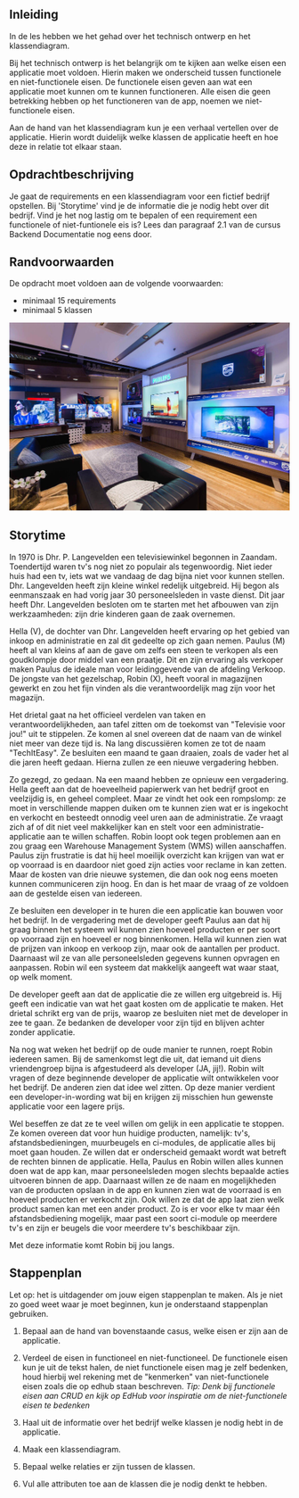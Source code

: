 ## Inleiding
In de les hebben we het gehad over het technisch ontwerp en het klassendiagram. 

Bij het technisch ontwerp is het belangrijk om te kijken aan welke eisen een applicatie moet voldoen. Hierin maken we onderscheid tussen functionele en niet-functionele eisen. De functionele eisen geven aan wat een applicatie moet kunnen om te kunnen functioneren. Alle eisen die geen betrekking hebben op het functioneren van de app, noemen we niet-functionele eisen.

Aan de hand van het klassendiagram kun je een verhaal vertellen over de applicatie. Hierin wordt duidelijk welke klassen de applicatie heeft en hoe deze in relatie tot elkaar staan.


## Opdrachtbeschrijving
Je gaat de requirements en een klassendiagram voor een fictief bedrijf opstellen. Bij 'Storytime' vind je de informatie die je nodig hebt over dit bedrijf. Vind je het nog lastig om te bepalen of een requirement een functionele of niet-funtionele eis is? Lees dan paragraaf 2.1 van de cursus Backend Documentatie nog eens door.

## Randvoorwaarden
De opdracht moet voldoen aan de volgende voorwaarden:

- minimaal 15 requirements
- minimaal 5 klassen

![Shop!](./assets/shop.jpg)


## Storytime 

In 1970 is Dhr. P. Langevelden een televisiewinkel begonnen in Zaandam. Toendertijd waren tv's nog niet zo populair als tegenwoordig. Niet ieder huis had een tv, iets wat we vandaag de dag bijna niet voor kunnen stellen. Dhr. Langevelden heeft zijn kleine winkel redelijk uitgebreid. Hij begon als eenmanszaak en had vorig jaar 30 personeelsleden in vaste dienst. Dit jaar heeft Dhr. Langevelden besloten om te starten met het afbouwen van zijn werkzaamheden: zijn drie kinderen gaan de zaak overnemen. 

Hella (V), de dochter van Dhr. Langevelden heeft ervaring op het gebied van inkoop en administratie en zal dit gedeelte op zich gaan nemen. Paulus (M) heeft al van kleins af aan de gave om zelfs een steen te verkopen als een goudklompje door middel van een praatje. Dit en zijn ervaring als verkoper maken Paulus de ideale man voor leidinggevende van de afdeling Verkoop. De jongste van het gezelschap, Robin (X), heeft vooral in magazijnen gewerkt en zou het fijn vinden als die verantwoordelijk mag zijn voor het magazijn. 

Het drietal gaat na het officieel verdelen van taken en verantwoordelijkheden, aan tafel zitten om de toekomst van "Televisie voor jou!" uit te stippelen. Ze komen al snel overeen dat de naam van de winkel niet meer van deze tijd is. Na lang discussiëren komen ze tot de naam "TechItEasy". Ze besluiten een maand te gaan draaien, zoals de vader het al die jaren heeft gedaan. Hierna zullen ze een nieuwe vergadering hebben. 

Zo gezegd, zo gedaan. Na een maand hebben ze opnieuw een vergadering. Hella geeft aan dat de hoeveelheid papierwerk van het bedrijf groot en veelzijdig is, en geheel compleet. Maar ze vindt het ook een rompslomp: ze moet in verschillende mappen duiken om te kunnen zien wat er is ingekocht en verkocht en besteedt onnodig veel uren aan de administratie. Ze vraagt zich af of dit niet veel makkelijker kan en stelt voor een administratie-applicatie aan te willen schaffen. Robin loopt ook tegen  problemen aan en zou graag een Warehouse Management System (WMS) willen aanschaffen. Paulus zijn frustratie is dat hij heel moeilijk overzicht kan krijgen van wat er op voorraad is en daardoor niet goed zijn acties voor reclame in kan zetten. Maar de kosten van drie nieuwe systemen, die dan ook nog eens moeten kunnen communiceren zijn hoog. En dan is het maar de vraag of ze voldoen aan de gestelde eisen van iedereen.

Ze besluiten een developer in te huren die een applicatie kan bouwen voor het bedrijf. In de vergadering met de developer geeft Paulus aan dat hij graag binnen het systeem wil kunnen zien hoeveel producten er per soort op voorraad zijn en hoeveel er nog binnenkomen. Hella wil kunnen zien wat de prijzen van inkoop en verkoop zijn, maar ook de aantallen per product. Daarnaast wil ze van alle personeelsleden gegevens kunnen opvragen en aanpassen. Robin wil een systeem dat makkelijk aangeeft wat waar staat, op welk moment.

De developer geeft aan dat de applicatie die ze willen erg uitgebreid is. Hij geeft een indicatie van wat het gaat kosten om de applicatie te maken. Het drietal schrikt erg van de prijs, waarop ze besluiten niet met de developer in zee te gaan. Ze bedanken de developer voor zijn tijd en blijven achter zonder applicatie. 

Na nog wat weken het bedrijf op de oude manier te runnen, roept Robin iedereen samen. Bij de samenkomst legt die uit, dat iemand uit diens vriendengroep bijna is afgestudeerd als developer (JA, jij!). Robin wilt vragen of deze beginnende developer de applicatie wilt ontwikkelen voor het bedrijf. De anderen zien dat idee wel zitten. Op deze manier verdient een developer-in-wording wat bij en krijgen zij misschien hun gewenste applicatie voor een lagere prijs. 

Wel beseffen ze dat ze te veel willen om gelijk in een applicatie te stoppen. Ze komen overeen dat voor hun huidige producten, namelijk: tv's, afstandsbedieningen, muurbeugels en ci-modules, de applicatie alles bij moet gaan houden. Ze willen dat er onderscheid gemaakt wordt wat betreft de rechten binnen de applicatie. Hella, Paulus en Robin willen alles kunnen doen wat de app kan, maar personeelsleden mogen slechts bepaalde acties uitvoeren binnen de app. Daarnaast willen ze de naam en mogelijkheden van de producten opslaan in de app en kunnen zien wat de voorraad is en hoeveel producten er verkocht zijn. Ook willen ze dat de app laat zien welk product samen kan met een ander product. Zo is er voor elke tv maar één afstandsbediening mogelijk, maar past een soort ci-module op meerdere tv's en zijn er beugels die voor meerdere tv's beschikbaar zijn. 

Met deze informatie komt Robin bij jou langs.


## Stappenplan
Let op: het is uitdagender om jouw eigen stappenplan te maken. Als je niet zo goed weet waar je moet beginnen, kun je onderstaand stappenplan gebruiken.

1. Bepaal aan de hand van bovenstaande casus, welke eisen er zijn aan de applicatie.

2. Verdeel de eisen in functioneel en niet-functioneel. De functionele eisen kun je uit de tekst halen, de niet functionele eisen mag je zelf bedenken, houd hierbij wel rekening met de "kenmerken" van niet-functionele eisen zoals die op edhub staan beschreven.
_Tip: Denk bij functionele eisen aan CRUD en kijk op EdHub voor inspiratie om de niet-functionele eisen te bedenken_

3. Haal uit de informatie over het bedrijf welke klassen je nodig hebt in de applicatie. 

4. Maak een klassendiagram.

5. Bepaal welke relaties er zijn tussen de klassen.

6. Vul alle attributen toe aan de klassen die je nodig denkt te hebben.

